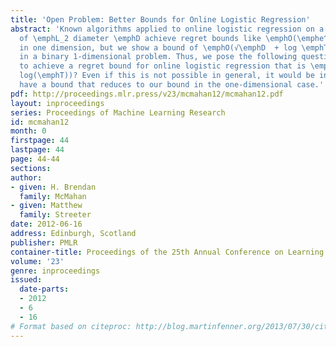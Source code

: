 ```yaml
---
title: 'Open Problem: Better Bounds for Online Logistic Regression'
abstract: 'Known algorithms applied to online logistic regression on a feasible set
  of \emphL_2 diameter \emphD achieve regret bounds like \emphO(\emphe^D log \emphT)
  in one dimension, but we show a bound of \emphO(√\emphD  + log \emphT) is possible
  in a binary 1-dimensional problem. Thus, we pose the following question: Is it possible
  to achieve a regret bound for online logistic regression that is \emphO(poly(\emphD)
  log(\emphT))? Even if this is not possible in general, it would be interesting to
  have a bound that reduces to our bound in the one-dimensional case.'
pdf: http://proceedings.mlr.press/v23/mcmahan12/mcmahan12.pdf
layout: inproceedings
series: Proceedings of Machine Learning Research
id: mcmahan12
month: 0
firstpage: 44
lastpage: 44
page: 44-44
sections: 
author:
- given: H. Brendan
  family: McMahan
- given: Matthew
  family: Streeter
date: 2012-06-16
address: Edinburgh, Scotland
publisher: PMLR
container-title: Proceedings of the 25th Annual Conference on Learning Theory
volume: '23'
genre: inproceedings
issued:
  date-parts:
  - 2012
  - 6
  - 16
# Format based on citeproc: http://blog.martinfenner.org/2013/07/30/citeproc-yaml-for-bibliographies/
---
```

